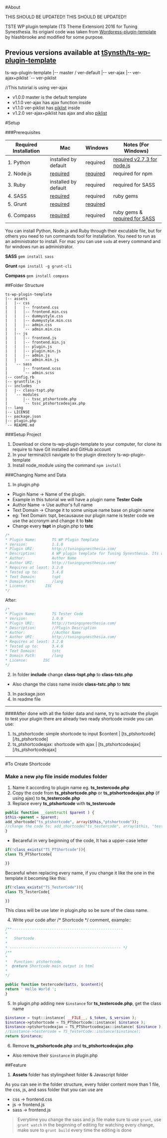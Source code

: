 #About


THIS SHOULD BE UPDATED!!
THIS SHOULD BE UPDATED!!

TSTE WP plugin template (TS Theme Extension) 2016 for Tuning Synesthesia. Its origianl code was taken from [Wordpress-plugin-template](https://github.com/hlashbrooke/WordPress-Plugin-Template) by hlashbrooke and modified for some purpose.

## Previous versions available at [tSynsth/ts-wp-plugin-template](https://github.com/tSynsth/ts-wp-plugin-template)

ts-wp-plugin-template
|-- master / ver-default
|-- ver-ajax
|-- ver-ajax+piklist
`-- ver-piklist

//This tutorial is using ver-ajax


* v1.0.0 master is the default template 
* v1.1.0 ver-ajax has ajax function inside
* v1.1.0 ver-piklist has [piklist](https://piklist.com/) inside
* v1.2.0 ver-ajax+piklist has ajax and also [piklist](https://piklist.com/)



#Setup

###Prerequisites

| Required Installation	| Mac	| Windows | Notes (For Windows) |
|---		|---	|---  	|---	|
| 1. Python	| installed by default	| required |  [required v2.7.3 for node.js](https://nodejs.org/en/download/) |
| 2. Node.js 	| [required](http://blog.teamtreehouse.com/install-node-js-npm-mac)	| [required](https://nodejs.org/en/download/) | required for npm	|
| 3. Ruby 		| installed by default	| required	| required for SASS	|
| 4. SASS 		| [required](http://sass-lang.com/install)	| required  | ruby gems	|
| 5. Grunt	| [required](http://gruntjs.com/getting-started)| [required](http://gruntjs.com/getting-started) |
| 6. Compass 	| [required](http://thesassway.com/beginner/getting-started-with-sass-and-compass)	| required | ruby gems & [required for SASS](http://thesassway.com/beginner/getting-started-with-sass-and-compass) |

You can install Python, Node.js and Ruby through their excutable file, but for others you need to run commands tool for installation. You need to run as an administrator to install. For mac you can use `sudo` at every command and for windows run as administrator.

**SASS**
`gem install sass` 

**Grunt**
`npm install -g grunt-cli`

**Compass**
`gem install compass`

##Folder Structure
```
ts-wp-plugin-template
|-- assets
|   |-- css
|   |   |-- frontend.css
|   |   |-- frontend.min.css
|   |   |-- dummystyle.css
|   |   |-- dummystyle.min.css
|   |   |-- admin.css
|   |   `-- admin.min.css
|   |-- js
|   |   |-- frontend.js
|   |   |-- frontend.min.js
|   |   |-- plugin.js
|   |   |-- plugin.min.js
|   |   |-- admin.js
|   |   `-- admin.min.js
|   `-- sass
|       |-- frontend.scss
|       `-- admin.scss
|-- config.rb
|-- gruntfile.js
|-- includes
|   |-- class-tspt.php
|   `-- modules
|       |-- tssc_ptshortcode.php
|       `-- tssc_ptshortcodeajax.php
|-- lang
|-- LICENSE
|-- package.json
|-- plugin.php
`-- README.md
```

###Setup Project
1. Download or clone ts-wp-plugin-template to your computer, for clone its require to have Git installed and GitHub account
2. In your terminal/cli navigate to the plugin directory ts-wp-plugin-template
3. Install node_module using the command `npm install`

###Changing Name and Data
1. In plugin.php
* Plugin Name
-> Name of the plugin. 
* Example in this tutorial we will have a plugin name __Tester Code__
* Author Name
-> Use author's full name
* Text Domain
-> Change it to some unique name base on plugin name
* eg: Text Domain: tspt, becausause our plugin name is tester code we use the accronym and change it to __tstc__
* Change every __tspt__ in plugin.php to __tstc__

```php
/*
* Plugin Name:       TS WP Plugin Template
* Version:           1.1.0
* Plugin URI:        http://tuningsynesthesia.com/
* Description:       A WP plugin template for Tuning Synesthesia. Its origianl code was taken from '<a href="https://github.com/hlashbrooke/WordPress-Plugin-Template">WordPress-Plugin-Template</a>' by hlashbrooke and modified for their purpose. How to use: change its file names and variable names at 4 parts in 'plugin.php' and 1 part in 'includes/class-tspt.php')
* Author:            Author Name
* Author URI:        http://tuningsynesthesia.com/
* Requires at least: 3.2.0
* Tested up to:      3.4.0
* Text Domain:       tspt
* Domain Path:       /lang
* License:	      ISC
*/
```
After:	
```php
/*
* Plugin Name:       TS Tester Code
* Version:           1.0.0
* Plugin URI:        http://tuningsynesthesia.com/
* Description:       //Plugin Description
* Author:            //Author Name
* Author URI:        http://tuningsynesthesia.com/
* Requires at least: 3.2.0
* Tested up to:      3.4.0
* Text Domain:       tstc
* Domain Path:       /lang
* License:	     ISC
*/
```

2. In folder __include__ change __class-tspt.php__ to __class-tstc.php__
* Also change the class name inside __class-tstc.php__ to __tstc__
3. In package.json
4. In readme file

****

####After done with all the folder data and name, try to activate the plugin to test your plugin
there are already two ready shortcode inside you can use:
1. ts_ptshortcode: simple shortcode to input $content | [ts_ptshortcode] [/ts_ptshortcode]
2. ts_ptshortcodeajax: shortcode with ajax | [ts_ptshortcodeajax] [/ts_ptshortcodeajax]
****

#To Create Shortcode
### Make a new `php` file inside modules folder
1. Name it according to plugin name eg. __ts_testercode.php__
2. Copy the code from __ts_ptshortcode.php__ or __ts_ptshortcodeajax.php__ (if using ajax) to __ts_testercode.php__
3. Replace every __ts_ptshortcode__ with __ts_testercode__

```php
public function __construct( $parent ) {
$this->parent = $parent;
add_shortcode("ts_ptshortcode", array($this,"ptshortcode"));
//change the code to: add_shortcode("ts_testercode", array($this, "testercode"));
}
```
* Becareful in very beginning of the code, It has a upper-case letter 
```php
if(!class_exists("TS_PTShortcode")){
class TS_PTShortcode{

}}
```
Becareful when replacing every name, if you change it like the one in the template it becoming like this:
```php
if(!class_exists("TS_TesterCode")){
class TS_TesterCode{

}}
```
This class will be use later in plugin.php so be sure of the class name.

4. Write your code after /* Shortcode */ comment, example::

```php
/**--------------------------------------------------
*
*	Shortcode 
*
* -------------------------------------------------- */
/**
*
*	Function: ptshortcode.
*  @return Shortcode main output in html
*
*/

public function testercode($atts, $content){
return ' Hello World ';
}
```
5. In plugin.php adding new `$instance` for __ts_testercode.php__, get the class name

```php
$instance = tspt::instance( __FILE__, $_token, $_version );
$instance->ptshortcode = TS_PTShortcode::instance( $instance );
$instance->ptshortcodeajax = TS_PTShortcodeajax::instance( $instance );
//$instance->testercode = TS_TesterCode::instance($instance);
return $instance;
```
6. Remove __ts_ptshortcode.php__ and __ts_ptshortcodeajax.php__
* Also remove their `$instance` in plugin.php

##Feature
1. __Assets__ folder has stylingsheet folder & Javascript folder

As you can see in the folder structure, every folder content more than 1 file, the css, js, and sass folder 	that you can use are

* css -> frontend.css
* js  -> frontend.js
* sass -> frontend.js

>Everytime you change the sass and js file make sure to use `grunt`,
>use `grunt watch` in the beginning of editing for watching every change,
>make sure to `grunt build` every time the editing is done

